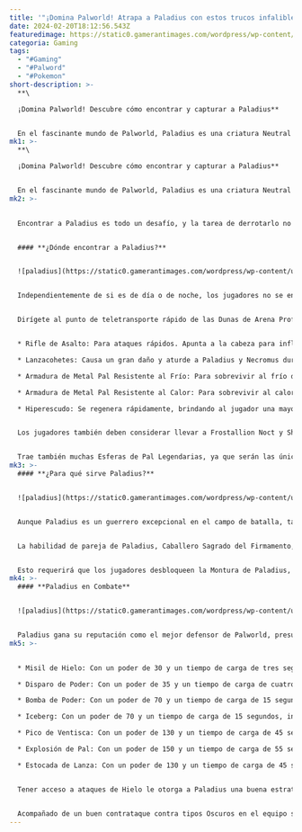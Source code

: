 ```yaml
---
title: '"¡Domina Palworld! Atrapa a Paladius con estos trucos infalibles"'
date: 2024-02-20T18:12:56.543Z
featuredimage: https://static0.gamerantimages.com/wordpress/wp-content/uploads/2024/02/palworld-hardest-alpha-pals-paladius.jpg?q=50&fit=contain&w=1140&h=&dpr=1.5
categoria: Gaming
tags:
  - "#Gaming"
  - "#Palword"
  - "#Pokemon"
short-description: >-
  **\

  ¡Domina Palworld! Descubre cómo encontrar y capturar a Paladius**


  En el fascinante mundo de Palworld, Paladius es una criatura Neutral imponente que se asemeja a un caballero, empuñando una lanza en una mano y un escudo en la otra. Se sabe que está libre de todas las emociones negativas, pero basta con mirar a los ojos d
mk1: >-
  **\

  ¡Domina Palworld! Descubre cómo encontrar y capturar a Paladius**


  En el fascinante mundo de Palworld, Paladius es una criatura Neutral imponente que se asemeja a un caballero, empuñando una lanza en una mano y un escudo en la otra. Se sabe que está libre de todas las emociones negativas, pero basta con mirar a los ojos de Paladius para darse cuenta de que aún hay un profundo odio arraigado en su interior. Como verdadero guardián de su entorno, Paladius se enfrentará en batalla a cualquier persona o Pal que lo desafíe, y no será fácil derrotarlo.
mk2: >-
  

  Encontrar a Paladius es todo un desafío, y la tarea de derrotarlo no será sencilla. Una preparación adecuada y la formación de un equipo sólido serán clave para garantizar que los jugadores añadan a Paladius a su Paldeck y obtengan acceso a uno de los Pals Neutrales más poderosos en Palworld.


  #### **¿Dónde encontrar a Paladius?**


  ![paladius](https://static0.gamerantimages.com/wordpress/wp-content/uploads/2024/01/palworld-paladius-map.jpg?q=50&fit=crop&w=1500&dpr=1.5 "paladius")


  Independientemente de si es de día o de noche, los jugadores no se encontrarán con Paladius en la naturaleza. Esto se debe a que no está disponible como encuentro salvaje y solo puede añadirse al Paldeck de dos formas. Incubar uno a partir de un Huevo Común Gigante es la forma más fácil de obtener a Paladius, pero para aquellos que acepten el desafío, pueden enfrentarse a un Paladius Alfa Jefe de Nivel 50.


  Dirígete al punto de teletransporte rápido de las Dunas de Arena Profunda y ve hacia el noroeste para encontrar a este Paladio Alfa. Ten precaución al acercarte, ya que Paladius estará acompañado de Necromus, obligando al jugador a enfrentarse a ambos al mismo tiempo. Y como si eso no fuera suficiente, el traicionero calor del desierto puede ser molesto, y las temperaturas bajan durante la noche. Para una batalla larga, aquí tienes cómo prepararte para el frío y el calor:


  * Rifle de Asalto: Para ataques rápidos. Apunta a la cabeza para infligir un daño extra.

  * Lanzacohetes: Causa un gran daño y aturde a Paladius y Necromus durante un corto período de tiempo.

  * Armadura de Metal Pal Resistente al Frío: Para sobrevivir al frío dos etapas, una vez que llegue la noche.

  * Armadura de Metal Pal Resistente al Calor: Para sobrevivir al calor dos etapas, durante el día.

  * Hiperescudo: Se regenera rápidamente, brindando al jugador una mayor cobertura en defensa.


  Los jugadores también deben considerar llevar a Frostallion Noct y Shadowbeak, dos Pals que infligen un considerable daño oscuro, lo cual es súper efectivo contra el tipo Neutral. Ambos tienen una habilidad de montaje de pareja, que proporciona un impulso adicional a los ataques de tipo Oscuro. El Conocimiento Oscuro de Hoocrates también es una excelente habilidad de soporte de pareja, ya que aumenta el poder de los movimientos Oscuros.


  Trae también muchas Esferas de Pal Legendarias, ya que serán las únicas Esferas de Pal efectivas para atrapar a Paladius. Cualquier cosa menos que eso llevará una probabilidad de éxito del 1%, y no vale la pena el tiempo ni los materiales para crearlas.
mk3: >-
  #### **¿Para qué sirve Paladius?**


  ![paladius](https://static0.gamerantimages.com/wordpress/wp-content/uploads/2024/01/necromus-and-paladius-from-palworld.jpg?q=50&fit=crop&w=1500&dpr=1.5 "paladius")


  Aunque Paladius es un guerrero excepcional en el campo de batalla, también tiene cierta utilidad en el trabajo que se puede aprovechar en la base. Paladius tiene capacidades de Tala y Minería de Nivel 2, lo que añade soporte para acumular materiales de elaboración esenciales, como madera, piedra y mineral. Dado que solo es posible capturar a Paladius en las etapas tardías del juego, fácilmente queda desplazado en ambos departamentos de utilidad laboral.


  La habilidad de pareja de Paladius, Caballero Sagrado del Firmamento, es una habilidad de tipo Neutral que permite a los jugadores montarlo y obtener acceso a una habilidad de triple salto. Esto facilita escalar grandes brechas entre dos plataformas más que sacar un planeador o un Pal con un montaje volador.


  Esto requerirá que los jugadores desbloqueen la Montura de Paladius, que está disponible en el Nivel de Jugador 49 y se necesita un Banco de Trabajo de Equipamiento de Pal para fabricar. Los jugadores necesitarán Cuero (x100), Lingotes (x300), Fragmentos de Paldium (x85) e Ingot Refinado (x200) para fabricar una Montura de Paladius.
mk4: >-
  #### **Paladius en Combate**


  ![paladius](https://static0.gamerantimages.com/wordpress/wp-content/uploads/2024/01/palworld-paladius-necromus.jpg?q=50&fit=crop&w=1500&dpr=1.5 "paladius")


  Paladius gana su reputación como el mejor defensor de Palworld, presumiendo de la mejor estadística de Defensa en el juego. Combinada con una formidable estadística de HP, su ataque es su punto más débil. Afortunadamente, Paladius tiene acceso a cierta versatilidad, lo que compensa su falta de eficacia contra cualquier otro elemento. Aquí tienes la lista de todos los movimientos que Paladius aprende naturalmente
mk5: >-
  

  * Misil de Hielo: Con un poder de 30 y un tiempo de carga de tres segundos, crea lanzas de hielo en el aire que vuelan hacia los enemigos.

  * Disparo de Poder: Con un poder de 35 y un tiempo de carga de cuatro segundos, carga energía en un blast concentrado.

  * Bomba de Poder: Con un poder de 70 y un tiempo de carga de 15 segundos, carga una gran cantidad de energía antes de disparar una gran bola destructiva.

  * Iceberg: Con un poder de 70 y un tiempo de carga de 15 segundos, invoca una afilada lanza de hielo debajo de un enemigo.

  * Pico de Ventisca: Con un poder de 130 y un tiempo de carga de 45 segundos, crea un gran montón de hielo y lo arroja contra cualquier enemigo. Inflige daño a los que están en el área circundante al impactar.

  * Explosión de Pal: Con un poder de 150 y un tiempo de carga de 55 segundos, carga energía destructiva antes de disparar un rayo de gran potencia hacia adelante en un área amplia.

  * Estocada de Lanza: Con un poder de 130 y un tiempo de carga de 45 segundos, habilidad exclusiva de Paladius. Se envuelve en poder sagrado antes de cargar hacia adelante con su lanza. El escudo en su otra mano protege contra los ataques durante la carga.


  Tener acceso a ataques de Hielo le otorga a Paladius una buena estrategia de contraataque contra Pals de tipo Dragón, aunque sigue siendo débil ante Pals Oscuros. Prepararse con Bomba de Poder o Iceberg le dará a Paladius un gran ataque rápido que se recarga cada 15 segundos, mientras que cualquiera de Ventisca de Blizzard, Explosión de Pal o Estocada de Lanza garantiza que Paladius causará un gran caos.


  Acompañado de un buen contrataque contra tipos Oscuros en el equipo será esencial para mantener a Paladius lo más saludable y activo posible, y garantizar que el jugador permanezca protegido en batallas difíciles.
---
```

